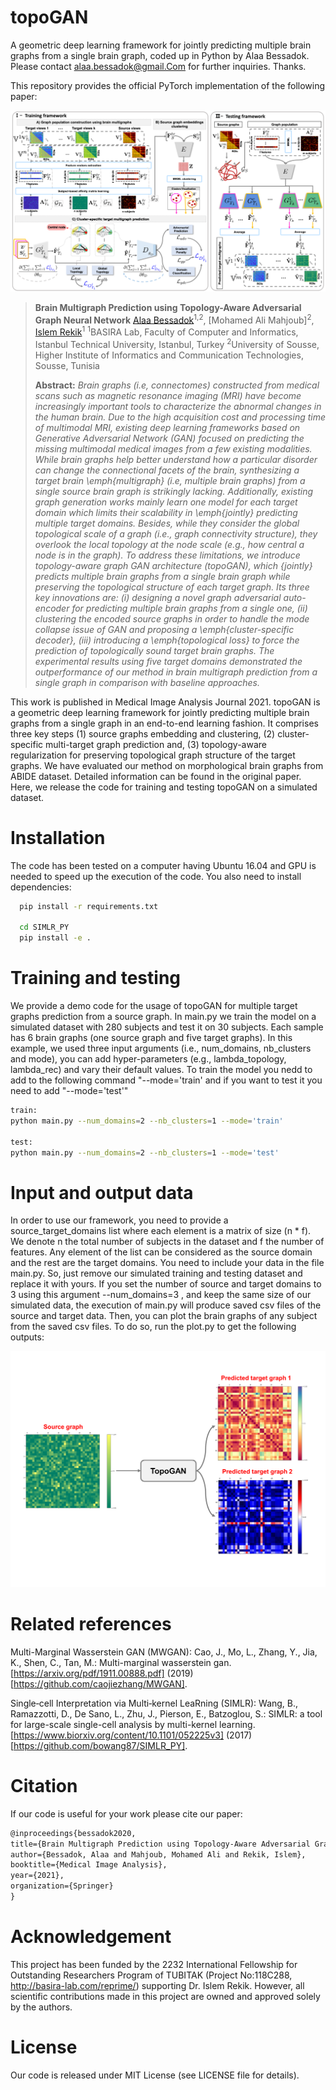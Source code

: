 # topoGAN
A geometric deep learning framework for jointly predicting multiple brain graphs from a single brain graph, coded up in Python by Alaa Bessadok. Please contact alaa.bessadok@gmail.Com for further inquiries. Thanks. 

This repository provides the official PyTorch implementation of the following paper:

<p align="center">
  <img src="./fig1.png">
</p>


> **Brain Multigraph Prediction using Topology-Aware Adversarial Graph Neural Network**
> [Alaa Bessadok](https://github.com/AlaaBessadok)<sup>1,2</sup>, [Mohamed Ali Mahjoub]<sup>2</sup>, [Islem Rekik](https://basira-lab.com/)<sup>1</sup>
> <sup>1</sup>BASIRA Lab, Faculty of Computer and Informatics, Istanbul Technical University, Istanbul, Turkey
> <sup>2</sup>University of Sousse, Higher Institute of Informatics and Communication Technologies, Sousse, Tunisia
>
> **Abstract:** *Brain graphs (i.e, connectomes) constructed from medical scans such as magnetic resonance imaging (MRI) have become increasingly important tools to characterize the abnormal changes in the human brain. Due to the high acquisition cost and processing time of multimodal MRI, existing deep learning frameworks based on Generative Adversarial Network (GAN) focused on predicting the missing multimodal medical images from a few existing modalities. While brain graphs help better understand how a particular disorder can change the connectional facets of the brain, synthesizing a target brain \emph{multigraph} (i.e, multiple brain graphs) from a single source brain graph is strikingly lacking. Additionally, existing graph generation works mainly learn one model for each target domain which limits their scalability in \emph{jointly} predicting multiple target domains. Besides, while they consider the global topological scale of a graph (i.e., graph connectivity structure), they overlook the local topology at the node scale (e.g., how central a node is in the graph). To address these limitations, we introduce topology-aware graph GAN architecture (topoGAN), which {jointly} predicts multiple brain graphs from a single brain graph while preserving the topological structure of each target graph. Its three key innovations are: (i) designing a novel graph adversarial auto-encoder for predicting multiple brain graphs from a single one, (ii) clustering the encoded source graphs in order to handle the mode collapse issue of GAN and proposing a \emph{cluster-specific decoder}, (iii) introducing a \emph{topological loss} to force the prediction of topologically sound target brain graphs. The experimental results using five target domains demonstrated the outperformance of our method in brain multigraph prediction from a single graph in comparison with baseline approaches.*

This work is published in Medical Image Analysis Journal 2021. topoGAN is a geometric deep learning framework for jointly predicting multiple brain graphs from a single graph in an end-to-end learning fashion. It comprises three key steps (1) source graphs embedding and clustering, (2) cluster-specific multi-target graph prediction and, (3) topology-aware regularization for preserving topological graph structure of the target graphs. We have evaluated our method on morphological brain graphs from ABIDE dataset. Detailed information can be found in the original paper. Here, we release the code for training and testing topoGAN on a simulated dataset.

# Installation

The code has been tested on a computer having Ubuntu 16.04 and GPU is needed to speed up the execution of the code. You also need to install dependencies:

<!-- * [Python >= 3](https://www.python.org)
* [PyTorch 1.3.1](https://pytorch.org/)
* [Numpy >= 1.8](https://numpy.org/)
* [networkx >= 0.17](https://networkx.org/documentation/stable/install.html)
* SIMLR: -->
```bash
  pip install -r requirements.txt

  cd SIMLR_PY
  pip install -e .
```


# Training and testing

We provide a demo code for the usage of topoGAN for multiple target graphs prediction from a source graph. In main.py we train the model on a simulated dataset with 280 subjects and test it on 30 subjects. Each sample has 6 brain graphs (one source graph and five target graphs). In this example, we used three input arguments (i.e., num_domains, nb_clusters and mode), you can add hyper-parameters (e.g., lambda_topology, lambda_rec) and vary their default values. To train the model you nedd to add to the following command "--mode='train' and if you want to test it you need to add "--mode='test'"  

<!-- ```bash
python main.py --num_domains=6 --nb_clusters=2 
``` -->
```bash
train:
python main.py --num_domains=2 --nb_clusters=1 --mode='train'

test:
python main.py --num_domains=2 --nb_clusters=1 --mode='test'
```

# Input and output data

In order to use our framework, you need to provide a source_target_domains list where each element is a matrix of size (n * f). We denote n the total number of subjects in the dataset and f the number of features. Any element of the list can be considered as the source domain and the rest are the target domains. You need to include your data in the file main.py. So, just remove our simulated training and testing dataset and replace it with yours. If you set the number of source and target domains to 3 using this argument --num_domains=3 , and keep the same size of our simulated data, the execution of main.py will produce saved csv files of the source and target data. Then, you can plot the brain graphs of any subject from the saved csv files. To do so, run the plot.py to get the following outputs:

<p align="center">
  <img src="./input_output.png">
</p>

# Related references

Multi-Marginal Wasserstein GAN (MWGAN): 
Cao, J., Mo, L., Zhang, Y., Jia, K., Shen, C., Tan, M.: Multi-marginal wasserstein gan. [https://arxiv.org/pdf/1911.00888.pdf] (2019) [https://github.com/caojiezhang/MWGAN].

Single‐cell Interpretation via Multi‐kernel LeaRning (SIMLR):
Wang, B., Ramazzotti, D., De Sano, L., Zhu, J., Pierson, E., Batzoglou, S.: SIMLR: a tool for large-scale single-cell analysis by multi-kernel learning. [https://www.biorxiv.org/content/10.1101/052225v3] (2017) [https://github.com/bowang87/SIMLR_PY].


# Citation

If our code is useful for your work please cite our paper:

```latex
@inproceedings{bessadok2020,
title={Brain Multigraph Prediction using Topology-Aware Adversarial Graph Neural Network},
author={Bessadok, Alaa and Mahjoub, Mohamed Ali and Rekik, Islem},
booktitle={Medical Image Analysis},
year={2021},
organization={Springer}
}
```

# Acknowledgement

This project has been funded by the 2232 International Fellowship for Outstanding Researchers Program of TUBITAK (Project No:118C288, http://basira-lab.com/reprime/) supporting Dr. Islem Rekik. However, all scientific contributions made in this project are owned and approved solely by the authors.

# License
Our code is released under MIT License (see LICENSE file for details).


